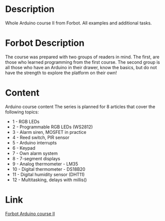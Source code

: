 # Description
Whole Arduino course II from Forbot. All examples and additional tasks.

# Forbot Description
The course was prepared with two groups of readers in mind. The first, are those who learned programming from the first course. The second group is all those who have an Arduino in their drawer, know the basics, but do not have the strength to explore the platform on their own!

# Content
Arduino course content 
The series is planned for 8 articles that cover the following topics:

  <ul>
        <li>1 - RGB LEDs</li>
        <li>2 - Programmable RGB LEDs (WS2812)</li>
        <li>3 - Alarm siren, MOSFET in practice</li>
        <li>4 - Reed switch, PIR sensor</li>
        <li>5 - Arduino interrupts</li>
        <li>6 - Keypad</li>
        <li>7 - Own alarm system</li>
        <li>8 - 7-segment displays</li>
        <li>9 - Analog  thermometer - LM35</li>
        <li>10 - Digital thermometer - DS18B20 </li>
        <li>11 - Digital humidity sensor (DHT11)</li>
        <li>12 - Multitasking, delays with millis()</li>
    </ul>

# Link
<a href = https://forbot.pl/blog/kurs-arduino-ii-wstep-spis-tresci-id15494> Forbot Arduino course II </a>
